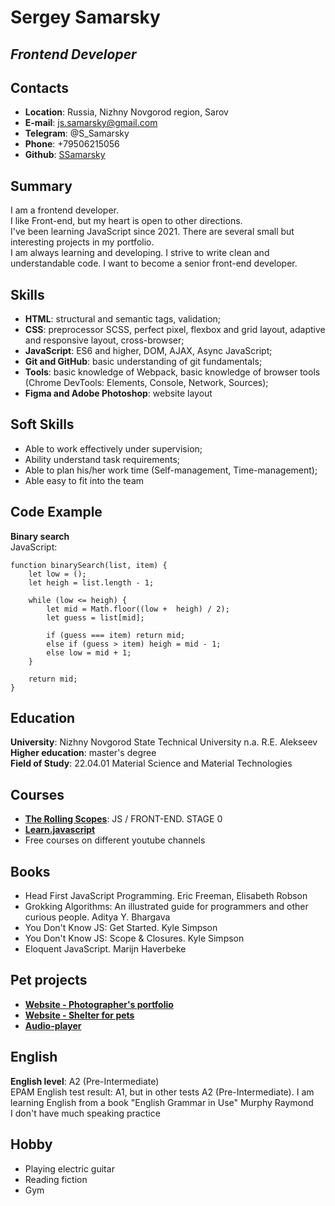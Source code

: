 # Sergey Samarsky

## *Frontend Developer*

## Contacts

* **Location**: Russia, Nizhny Novgorod region, Sarov
* **E-mail**: js.samarsky@gmail.com
* **Telegram**: @S_Samarsky
* **Phone**: +79506215056
* **Github**: [SSamarsky](https://github.com/SSamarsky)

## Summary

I am a frontend developer. <br>
I like Front-end, but my heart is open to other directions. <br>
I've been learning JavaScript since 2021. There are several small but interesting projects in my portfolio. <br>
I am always learning and developing. I strive to write clean and understandable code. I want to become a senior front-end developer.

## Skills

* **HTML**: structural and semantic tags, validation;
* **CSS**: preprocessor SCSS, perfect pixel, flexbox and grid layout, adaptive and responsive layout, cross-browser;
* **JavaScript**: ES6 and higher, DOM, AJAX, Async JavaScript;
* **Git and GitHub**: basic understanding of git fundamentals;
* **Tools**: basic knowledge of Webpack, basic knowledge of browser tools (Chrome DevTools: Elements, Console, Network, Sources);
* **Figma and Adobe Photoshop**: website layout

## Soft Skills

* Able to work effectively under supervision;
* Ability understand task requirements;
* Able to plan his/her work time (Self-management, Time-management);
* Able easy to fit into the team

## Code Example
**Binary search** <br>
JavaScript:
```
function binarySearch(list, item) {
    let low = ();
    let heigh = list.length - 1;

    while (low <= heigh) {
        let mid = Math.floor((low +  heigh) / 2);
        let guess = list[mid];

        if (guess === item) return mid;
        else if (guess > item) heigh = mid - 1;
        else low = mid + 1;
    }

    return mid;
}
```
## Education
**University**: Nizhny Novgorod State Technical University n.a. R.E. Alekseev  
**Higher education**: master's degree  
**Field of Study**: 22.04.01 Material Science and Material Technologies

## Courses
* [**The Rolling Scopes**](https://rs.school/js/): JS / FRONT-END. STAGE 0
* [**Learn.javascript**](https://learn.javascript.ru/)<br>
* Free courses on different youtube channels

##  Books
* Head First JavaScript Programming. Eric Freeman, Elisabeth Robson
* Grokking Algorithms: An illustrated guide for programmers and other curious people. Aditya Y. Bhargava
* You Don't Know JS: Get Started. Kyle Simpson
* You Don't Know JS: Scope & Closures. Kyle Simpson
* Eloquent JavaScript. Marijn Haverbeke

## Pet projects
* [**Website - Photographer's portfolio**](https://ssamarsky.github.io/photographer/index.html)
* [**Website - Shelter for pets**](https://ssamarsky.github.io/cozy-house/pages/main/index.html)
* [**Audio-player**](https://rolling-scopes-school.github.io/ssamarsky-JSFEPRESCHOOL/audio-player/)
 
## English
**English level**: A2 (Pre-Intermediate) <br>
EPAM English test result: A1, but in other tests A2 (Pre-Intermediate).
I am learning English from a book "English Grammar in Use" Murphy Raymond <br>
I don't have much speaking practice

## Hobby
* Playing electric guitar
* Reading fiction
* Gym